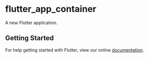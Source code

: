 # flutter_app_container

A new Flutter application.

## Getting Started

For help getting started with Flutter, view our online
[documentation](https://flutter.io/).
